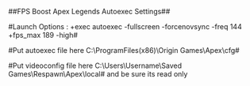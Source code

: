 ##FPS Boost Apex Legends Autoexec Settings##


#Launch Options : +exec autoexec -fullscreen -forcenovsync -freq 144 +fps_max 189 -high#


#Put autoexec file here  C:\ProgramFiles(x86)\Origin Games\Apex\cfg#


#Put videoconfig file here C:\Users\Username\Saved Games\Respawn\Apex\local#               and be sure its read only 
